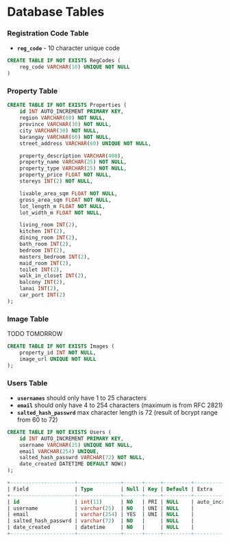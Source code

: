 # Database Tables

### Registration Code Table

- **`reg_code`** - 10 character unique code

```sql
CREATE TABLE IF NOT EXISTS RegCodes (
    reg_code VARCHAR(10) UNIQUE NOT NULL
)
```

### Property Table

```sql
CREATE TABLE IF NOT EXISTS Properties (
    id INT AUTO_INCREMENT PRIMARY KEY,
    region VARCHAR(60) NOT NULL,
    province VARCHAR(30) NOT NULL,
    city VARCHAR(30) NOT NULL,
    barangay VARCHAR(60) NOT NULL,
    street_address VARCHAR(60) UNIQUE NOT NULL,

    property_description VARCHAR(400),
    property_name VARCHAR(25) NOT NULL,
    property_type VARCHAR(25) NOT NULL,
    property_price FLOAT NOT NULL,
    storeys INT(2) NOT NULL,

    livable_area_sqm FLOAT NOT NULL,
    gross_area_sqm FLOAT NOT NULL,
    lot_length_m FLOAT NOT NULL,
    lot_width_m FLOAT NOT NULL,

    living_room INT(2),
    kitchen INT(2),
    dining_room INT(2),
    bath_room INT(2),
    bedroom INT(2),
    masters_bedroom INT(2),
    maid_room INT(2),
    toilet INT(2),
    walk_in_closet INT(2),
    balcony INT(2),
    lanai INT(2),
    car_port INT(2)
);
```

### Image Table

TODO TOMORROW

```sql
CREATE TABLE IF NOT EXISTS Images (
    property_id INT NOT NULL,
    image_url UNIQUE NOT NULL
);
```

### Users Table

- **`usernames`** should only have 1 to 25 characters
- **`email`** should only have 4 to 254 characters (maximum is from RFC 2821)
- **`salted_hash_passwrd`** max character length is 72 (result of bcrypt range from 60 to 72)

```sql
CREATE TABLE IF NOT EXISTS Users (
    id INT AUTO_INCREMENT PRIMARY KEY,
    username VARCHAR(25) UNIQUE NOT NULL,
    email VARCHAR(254) UNIQUE,
    salted_hash_passwrd VARCHAR(72) NOT NULL,
    date_created DATETIME DEFAULT NOW()
);

+---------------------+--------------+------+-----+---------+----------------+
| Field               | Type         | Null | Key | Default | Extra          |
+---------------------+--------------+------+-----+---------+----------------+
| id                  | int(11)      | NO   | PRI | NULL    | auto_increment |
| username            | varchar(25)  | NO   | UNI | NULL    |                |
| email               | varchar(254) | YES  | UNI | NULL    |                |
| salted_hash_passwrd | varchar(72)  | NO   |     | NULL    |                |
| date_created        | datetime     | NO   |     | NULL    |                |
+---------------------+--------------+------+-----+---------+----------------+
```

